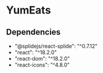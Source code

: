 # YumEats

Dependencies
---
- "@splidejs/react-splide": "^0.7.12"
- "react": "^18.2.0"
- "react-dom": "^18.2.0"
- "react-icons": "^4.8.0"

